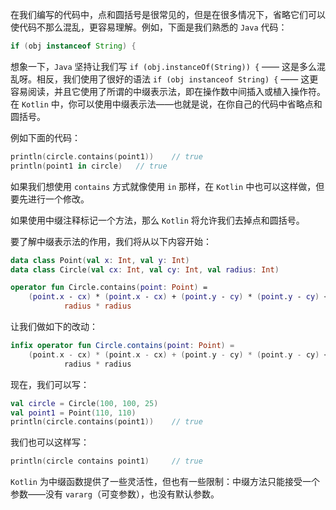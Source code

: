在我们编写的代码中，点和圆括号是很常见的，但是在很多情况下，省略它们可以使代码不那么混乱，更容易理解。例如，下面是我们熟悉的 `Java` 代码：

```java
if (obj instanceof String) {
```

想象一下，`Java` 坚持让我们写 `if (obj.instanceOf(String)) {`  —— 这是多么混乱呀。相反，我们使用了很好的语法 `if (obj instanceof String) {` —— 这更容易阅读，并且它使用了所谓的中缀表示法，即在操作数中间插入或植入操作符。在 `Kotlin` 中，你可以使用中缀表示法——也就是说，在你自己的代码中省略点和圆括号。

例如下面的代码：

```kotlin
println(circle.contains(point1))	// true
println(point1 in circle)	// true
```

如果我们想使用 `contains` 方式就像使用 `in` 那样，在 `Kotlin` 中也可以这样做，但要先进行一个修改。

如果使用中缀注释标记一个方法，那么 `Kotlin` 将允许我们去掉点和圆括号。

要了解中缀表示法的作用，我们将从以下内容开始：

```kotlin
data class Point(val x: Int, val y: Int)
data class Circle(val cx: Int, val cy: Int, val radius: Int)

operator fun Circle.contains(point: Point) =
    (point.x - cx) * (point.x - cx) + (point.y - cy) * (point.y - cy) <
            radius * radius
```

让我们做如下的改动：

```kotlin
infix operator fun Circle.contains(point: Point) =
    (point.x - cx) * (point.x - cx) + (point.y - cy) * (point.y - cy) <
            radius * radius
```

现在，我们可以写：

```kotlin
val circle = Circle(100, 100, 25)
val point1 = Point(110, 110)
println(circle.contains(point1))    // true
```

我们也可以这样写：

```kotlin
println(circle contains point1)     // true
```

`Kotlin` 为中缀函数提供了一些灵活性，但也有一些限制：中缀方法只能接受一个参数——没有 `vararg`（可变参数），也没有默认参数。
